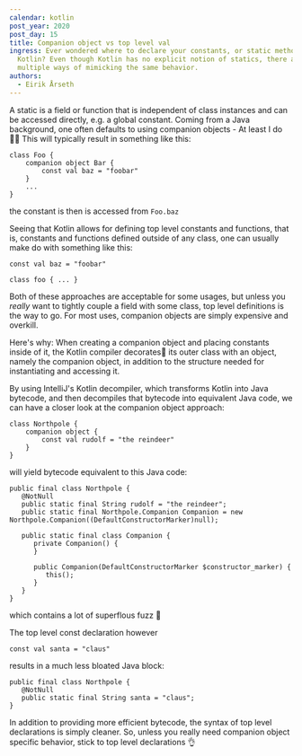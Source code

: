 ```yaml
---
calendar: kotlin
post_year: 2020
post_day: 15
title: Companion object vs top level val
ingress: Ever wondered where to declare your constants, or static methods in
  Kotlin? Even though Kotlin has no explicit notion of statics, there are
  multiple ways of mimicking the same behavior.
authors:
  - Eirik Årseth
---
```

A static is a field or function that is independent of class instances and can be accessed directly, e.g. a global constant. Coming from a Java background, one often defaults to using companion objects - At least I do 🤷‍♂️ This will typically result in something like this: 

```
class Foo {
    companion object Bar {
        const val baz = "foobar"
    }
    ...
}
```
 the constant is then is accessed from ```Foo.baz```

Seeing that Kotlin allows for defining top level constants and functions, that is, constants and functions defined outside of any class, one can usually make do with something like this:

```
const val baz = "foobar"

class foo { ... }
```

Both of these approaches are acceptable for some usages, but unless you *really* want to tightly couple a field with some class, top level definitions is the way to go. For most uses, companion objects are simply expensive and overkill.

Here's why:
When creating a companion object and placing constants inside of it, the Kotlin compiler decorates🎄 its outer class with an object, namely the companion object, in addition to the structure needed for instantiating and accessing it.

By using IntelliJ's Kotlin decompiler, which transforms Kotlin into Java bytecode, and then decompiles that bytecode into equivalent Java code, we can have a closer look at the companion object approach:

```
class Northpole {
    companion object {
        const val rudolf = "the reindeer"
    }
}
```
will yield bytecode equivalent to this Java code:

```
public final class Northpole {
   @NotNull
   public static final String rudolf = "the reindeer";
   public static final Northpole.Companion Companion = new Northpole.Companion((DefaultConstructorMarker)null);

   public static final class Companion {
      private Companion() {
      }

      public Companion(DefaultConstructorMarker $constructor_marker) {
         this();
      }
   }
}
```
which contains a lot of superflous fuzz 🤯

The top level const declaration however

```const val santa = "claus"```

results in a much less bloated Java block:
```
public final class Northpole {
   @NotNull
   public static final String santa = "claus";
}
```

In addition to providing more efficient bytecode, the syntax of top level declarations is simply cleaner. So, unless you really need companion object specific behavior, stick to top level declarations 👌 